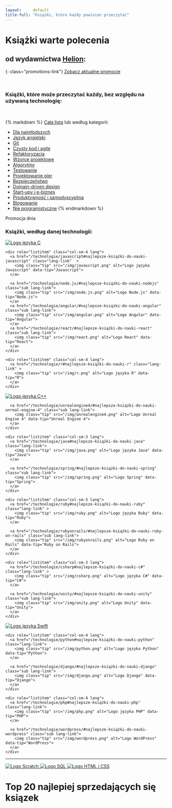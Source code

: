 ```yaml
---
layout:     default
title-full: "Książki, które każdy powinien przeczytać"
---
```


# Książki warte polecenia
## od wydawnictwa [Helion](http://helion.pl/view/9102Q):

{: class="promotions-link"}
[Zobacz aktualne promocje](http://helion.pl/page/9102Q/promocje)

<br>

### Książki, które może przeczytać każdy, bez względu na używaną technologię:

<br>



<div class="book-categories">

{% markdown %}
[Cała lista](/ksiazki/ksiazki-ktore-moze-przeczytac-kazdy-bez-wzgledu-na-technologie) lub według kategorii:

- [Dla najmłodszych](/ksiazki/najlepsze-ksiazki-do-rozpoczecia-nauki-programowania-dla-dziecka)
- [Język angielski](/ksiazki/ksiazka-jezyk-angielski-dla-programistow)
- [Git](/ksiazki/ksiazka-system-kontroli-wersji-git)
- [Czysty kod i agile](/ksiazki/najlepsze-ksiazki-o-czystym-kodzie-i-agile)
- [Refaktoryzacja](/ksiazki/najlepsze-ksiazki-o-refaktoryzacji)
- [Wzorce projektowe](/ksiazki/najlepsze-ksiazki-o-wzorcach-projektowych)
- [Algorytmy](/ksiazki/najlepsze-ksiazki-o-algorytmach)
- [Testowanie](/ksiazki/najlepsze-ksiazki-o-testowaniu-oprogramowania)
- [Projektowanie gier](/ksiazki/najlepsze-ksiazki-o-projektowaniu-gier)
- [Bezpieczeństwo](/ksiazki/najlepsze-ksiazki-o-bezpieczenstwie-systemow)
- [Domain-driven design](/ksiazki/najlepsze-ksiazki-o-domain-driven-design)
- [Start-upy i e-biznes](/ksiazki/najlepsze-ksiazki-o-start-upach-i-e-biznesie)
- [Produktywność i samodyscyplina](/ksiazki/najlepsze-ksiazki-o-produktywnosci-i-samodyscyplinie)
- [Blogowanie](/ksiazki/ksiazki-ktore-pomoga-pisac-lepszego-bloga)
- [Nie programistyczne](/ksiazki/ksiazki-nie-programistyczne)
{% endmarkdown %}

</div>

<div class="book book-of-a-day">
    <p>Promocja dnia</p>
    <script src="http://helion.pl/plugins/new/promocja-sm.phi?nr=9102Q&size=125&utf8=1"></script>
</div>



### Książki, według danej technologii:

<div class="languages-list" role="list">
  <div class="row">
    <div role="listitem" class="col-sm-4 lang">
      <a href="/technologie/c#najlepsze-książki-do-nauki-c" class="lang-link">
        <img class="tip" src="/img/c.png" alt="Logo języka C" data-tip="C">
      </a>
    </div>

    <div role="listitem" class="col-sm-4 lang">
      <a href="/technologie/javascript#najlepsze-książki-do-nauki-javascript" class="lang-link"  >
        <img class="tip" src="/img/javascript.png" alt="Logo języka Javascript" data-tip="Javascript">
      </a>

      <a href="/technologie/node.js/#najlepsze-książki-do-nauki-nodejs" class="sub lang-link">
        <img class="tip" src="/img/node.js.png" alt="Logo Node.js" data-tip="Node.js">
      </a>
      <a href="/technologie/angular/#najlepsze-książki-do-nauki-angular" class="sub lang-link">
        <img class="tip" src="/img/angular.png" alt="Logo Angular" data-tip="Angular">
      </a>
      <a href="/technologie/react/#najlepsze-książki-do-nauki-react" class="sub lang-link">
        <img class="tip" src="/img/react.png" alt="Logo React" data-tip="React">
      </a>
    </div>

    <div role="listitem" class="col-sm-4 lang">
      <a href="/technologie/r#najlepsze-książki-do-nauki-r" class="lang-link" >
        <img class="tip" src="/img/r.png" alt="Logo języka R" data-tip="R">
      </a>
    </div>
  </div>

  <div class="row">
    <div role="listitem" class="col-sm-3 lang">
      <a href="/technologie/c++#najlepsze-książki-do-nauki-c" class="lang-link" >
        <img class="tip" src="/img/c++.png" alt="Logo języka C++" data-tip="C++">
      </a>

      <a href="/technologie/unrealengine4/#najlepsze-książki-do-nauki-unreal-engine-4" class="sub lang-link">
        <img class="tip" src="/img/unrealengine4.png" alt="Logo Unreal Engine 4" data-tip="Unreal Engine 4">
      </a>
    </div>

    <div role="listitem" class="col-sm-3 lang">
      <a href="/technologie/java#najlepsze-książki-do-nauki-java" class="lang-link">
        <img class="tip" src="/img/java.png" alt="Logo języka Java" data-tip="Java">
      </a>

      <a href="/technologie/spring/#najlepsze-książki-do-nauki-spring" class="sub lang-link">
        <img class="tip" src="/img/spring.png" alt="Logo Spring" data-tip="Spring">
      </a>
    </div>

    <div role="listitem" class="col-sm-3 lang">
      <a href="/technologie/ruby#najlepsze-książki-do-nauki-ruby" class="lang-link" >
        <img class="tip" src="/img/ruby.png" alt="Logo języka Ruby" data-tip="Ruby">
      </a>

      <a href="/technologie/rubyonrails/#najlepsze-książki-do-nauki-ruby-on-rails" class="sub lang-link">
        <img class="tip" src="/img/rubyonrails.png" alt="Logo Ruby on Rails" data-tip="Ruby on Rails">
      </a>
    </div>

    <div role="listitem" class="col-sm-3 lang">
      <a href="/technologie/csharp#najlepsze-książki-do-nauki-c#" class="lang-link" >
        <img class="tip" src="/img/csharp.png" alt="Logo języka C#" data-tip="C#">
      </a>

      <a href="/technologie/unity/#najlepsze-książki-do-nauki-unity" class="sub lang-link">
        <img class="tip" src="/img/unity.png" alt="Logo Unity" data-tip="Unity">
      </a>
    </div>
  </div>

  <div class="row">
    <div role="listitem" class="col-sm-4 lang">
      <a href="/technologie/swift#najlepsze-książki-do-nauki-swift" class="lang-link">
        <img class="tip" src="/img/swift.png" alt="Logo języka Swift" data-tip="Swift">
      </a>
    </div>

    <div role="listitem" class="col-sm-4 lang">
      <a href="/technologie/python#najlepsze-książki-do-nauki-python" class="lang-link">
        <img class="tip" src="/img/python.png" alt="Logo języka Python" data-tip="Python">
      </a>

      <a href="/technologie/django/#najlepsze-książki-do-nauki-django" class="sub lang-link">
        <img class="tip" src="/img/django.png" alt="Logo Django" data-tip="Django">
      </a>
    </div>

    <div role="listitem" class="col-sm-4 lang">
      <a href="/technologie/php#najlepsze-książki-do-nauki-php" class="lang-link">
        <img class="tip" src="/img/php.png" alt="Logo języka PHP" data-tip="PHP">
      </a>

      <a href="/technologie/wordpress/#najlepsze-książki-do-nauki-wordpress" class="sub lang-link">
        <img class="tip" src="/img/wordpress.png" alt="Logo WordPress" data-tip="WordPress">
      </a>
    </div>
  </div>

  <hr>

  <div class="row">
    <div role="listitem" class="col-sm-12 lang">
      <a href="/technologie/scratch/#najlepsze-książki-do-rozpoczęcia-nauki-dla-dziecka" class="sub lang-link">
        <img class="tip" src="/img/scratch.png" alt="Logo Scratch" data-tip="Scratch">
      </a>
      <a href="/technologie/sql/#najlepsze-książki-do-nauki-sql" class="sub lang-link">
        <img class="tip" src="/img/sql.png" alt="Logo SQL" data-tip="SQL">
      </a>
      <a href="/technologie/html&css/#najlepsze-książki-do-nauki-html-i-css" class="sub lang-link">
        <img class="tip" src="/img/html&css.png" alt="Logo HTML i CSS" data-tip="HTML i CSS">
      </a>
    </div>
  </div>
</div>

# Top 20 najlepiej sprzedających się ksiązek

<div class="top-books">
<script
src="http://helion.pl/plugins/new/top.phi?ile=20i&nr=9102Q&utf8=1">
</script>
</div>